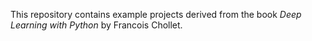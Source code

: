 This repository contains example projects derived from the book *Deep Learning with Python* by Francois Chollet.
